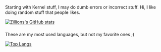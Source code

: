 Starting with Kernel stuff, I may do dumb errors or incorrect stuff.
Hi, I like doing random stuff that people likes.

[![Zillions's GitHub stats](https://github-readme-stats.vercel.app/api?username=DevZillion&count_private=true&show_icons=true&theme=dark)](https://github.com/anuraghazra/github-readme-stats)
###

These are my most used languages, but not my favorite ones ;)

[![Top Langs](https://github-readme-stats.vercel.app/api/top-langs/?username=DevZillion&exclude_repo=android_kernel_samsung_a31nseea,android_device_a31nseea&langs_count=10&layout=compact)](https://github.com/anuraghazra/github-readme-stats)
